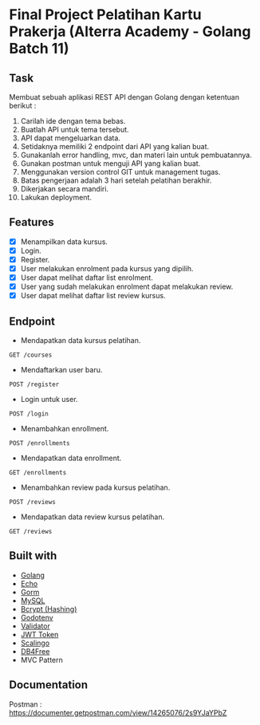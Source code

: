 # Final Project Pelatihan Kartu Prakerja (Alterra Academy - Golang Batch 11)

## Task
Membuat sebuah aplikasi REST API dengan Golang dengan ketentuan berikut :
1. Carilah ide dengan tema bebas.
2. Buatlah API untuk tema tersebut.
3. API dapat mengeluarkan data.
4. Setidaknya memiliki 2 endpoint dari API yang kalian buat.
5. Gunakanlah error handling, mvc, dan materi lain untuk pembuatannya.
6. Gunakan postman untuk menguji API yang kalian buat.
7. Menggunakan version control GIT untuk management tugas.
8. Batas pengerjaan adalah 3 hari setelah pelatihan berakhir.
9. Dikerjakan secara mandiri.
10. Lakukan deployment.

## Features
- [x] Menampilkan data kursus.
- [x] Login.
- [x] Register.
- [x] User melakukan enrolment pada kursus yang dipilih.
- [x] User dapat melihat daftar list enrolment.
- [x] User yang sudah melakukan enrolment dapat melakukan review.
- [x] User dapat melihat daftar list review kursus.

## Endpoint
- Mendapatkan data kursus pelatihan.
```
GET /courses
```
- Mendaftarkan user baru.
```
POST /register
```
- Login untuk user.
```
POST /login
```
- Menambahkan enrollment.
```
POST /enrollments
```
- Mendapatkan data enrollment.
```
GET /enrollments
```
- Menambahkan review pada kursus pelatihan.
```
POST /reviews
```
- Mendapatkan data review kursus pelatihan.
```
GET /reviews
```

## Built with
* [Golang](https://go.dev/)
* [Echo](https://echo.labstack.com/)
* [Gorm](https://gorm.io/index.html)
* [MySQL](https://www.mysql.com/)
* [Bcrypt (Hashing)](https://pkg.go.dev/golang.org/x/crypto/bcrypt)
* [Godotenv](https://github.com/joho/godotenv)
* [Validator](https://github.com/go-playground/validator)
* [JWT Token](https://jwt.io/)
* [Scalingo](https://scalingo.com/)
* [DB4Free](https://www.db4free.net/)
* MVC Pattern

## Documentation
Postman : https://documenter.getpostman.com/view/14265076/2s9YJaYPbZ
